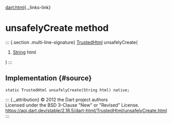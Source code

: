 [dart:html](../../dart-html/dart-html-library){._links-link}

unsafelyCreate method
=====================

::: {.section .multi-line-signature}
[TrustedHtml](../trustedhtml-class) unsafelyCreate(

1.  [String](../../dart-core/string-class) html

)
:::

Implementation {#source}
--------------

``` {.language-dart data-language="dart"}
static TrustedHtml unsafelyCreate(String html) native;
```

::: {._attribution}
© 2012 the Dart project authors\
Licensed under the BSD 3-Clause \"New\" or \"Revised\" License.\
<https://api.dart.dev/stable/2.18.5/dart-html/TrustedHtml/unsafelyCreate.html>
:::
